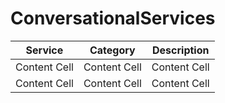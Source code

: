 # ConversationalServices

| Service  | Category | Description |
| ------------- | ------------- | ------------- |
 Content Cell  | Content Cell  | Content Cell  
 Content Cell  | Content Cell  | Content Cell  
